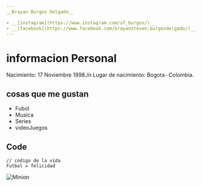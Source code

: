 ```yaml
---
__Brayan Burgos Delgado__

- __[instagram](https://www.instagram.com/sf_burgos/)__ 
- __[facebook](https://www.facebook.com/brayansteven.burgosdelgado/)__ 
---
```


# informacion Personal
 Nacimiento: 17 Noviembre 1998./n
 Lugar de nacimiento: Bogota- Colombia.
 
## cosas que me gustan

+ Fubol
+ Musica
+ Series
+ videoJuegos


## Code

    // codigo de la vida
    Futbol = felicidad
 



![Minion](https://s6.eestatic.com/2017/02/01/actualidad/Actualidad_190495208_129761987_1024x576.jpg)

